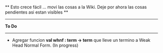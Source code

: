 ** Esto crece fácil ... movi las cosas a la Wiki. Deje por ahora las cosas pendientes asi estan visibles **
***
**To Do** 
***
   * Agregar funcion **val whnf : term -> term** que lleve un termino a Weak Head Normal Form. (In progress) 

